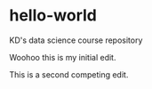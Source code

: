 # hello-world
KD's data science course repository

Woohoo this is my initial edit.

This is a second competing edit.
